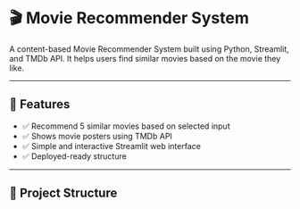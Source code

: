 # 🎬 Movie Recommender System

A content-based Movie Recommender System built using Python, Streamlit, and TMDb API. It helps users find similar movies based on the movie they like.

---

## 🚀 Features

- ✅ Recommend 5 similar movies based on selected input
- ✅ Shows movie posters using TMDb API
- ✅ Simple and interactive Streamlit web interface
- ✅ Deployed-ready structure

---

## 📁 Project Structure

